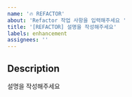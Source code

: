 ```yaml
---
name: '🔥 REFACTOR'
about: 'Refactor 작업 사항을 입력해주세요 '
title: '[REFACTOR] 설명을 작성해주세요'
labels: enhancement
assignees: ''
---
```


## Description

설명을 작성해주세요
